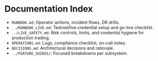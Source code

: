 # Documentation Index

- `RUNBOOK.md`: Operator actions, incident flows, DR drills.
- `../RUNBOOK_LIVE.md`: Testnet/live credential setup and go-live checklist.
- `../LIVE_SAFETY.md`: Risk controls, limits, and credential hygiene for production trading.
- `OPERATIONS.md`: Logs, compliance checklist, on-call notes.
- `DECISIONS.md`: Architectural decisions and rationale.
- `../FEATURE_GUIDES/`: Focused breakdowns per subsystem.
